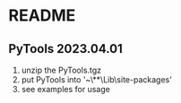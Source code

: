 # README
## PyTools 2023.04.01

1. unzip the PyTools.tgz
2. put PyTools into '~\\**\Lib\site-packages'
3. see examples for usage
